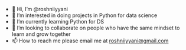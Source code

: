 - 👋 Hi, I’m @roshniiyyani
- 👀 I’m interested in doing projects in Python for data science 
- 🌱 I’m currently learning Python for DS
- 💞️ I’m looking to collaborate on people who have the same mindset to learn and grow together 
- 📫 How to reach me please email me at roshniiyyani@gmail.com

<!---
roshniiyyani/roshniiyyani is a ✨ special ✨ repository because its `README.md` (this file) appears on your GitHub profile.
You can click the Preview button link to take a look at your changes.
--->
